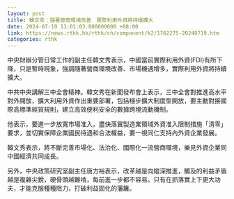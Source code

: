 ```yaml
---
layout: post
title: 韓文秀：隨著營商環境改善　實際利用外資將持續擴大
date: 2024-07-19 13:01:03.000000000 +08:00
link: https://news.rthk.hk/rthk/ch/component/k2/1762275-20240719.htm
categories: rthk
---
```


中央財辦分管日常工作的副主任韓文秀表示，中國當前實際利用外資(FDI)有所下降，只是暫時現象，強調隨著營商環境改善、市場機遇增多，實際利用外資將持續擴大。

中共中央講解三中全會精神。韓文秀在新聞發布會上表示，三中全會對推進高水平對外開放，擴大利用外資作出重要部署，包括穩步擴大制度型開放，要主動對接國際高標準經貿規則，建立高效便利安全的數據跨境流動機制。

他表示，要進一步放寬市場准入，盡快落實製造業領域外資准入限制措施「清零」要求，並切實保障企業國民待遇和合法權益，要一視同仁支持內外資企業發展。

韓文秀表示，將不斷完善市場化、法治化、國際化一流營商環境，樂見外資企業同中國經濟共同成長。

另外，中央政策研究室副主任唐方裕表示，改革越是向縱深推進，觸及的利益矛盾越是複雜尖銳，硬骨頭越難啃，每前進一步都不容易。只有在抓落實上下更大功夫，才能克服種種阻力，打破利益固化的藩籬。
